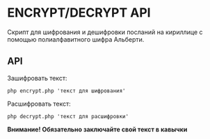 # ENCRYPT/DECRYPT API

Скрипт для шифрования и дешифровки посланий на кириллице с помощью 
полиалфавитного шифра Альберти.

## API

Зашифровать текст:
```shell
php encrypt.php 'текст для шифрования'
```
Расшифровать текст:
```shell
php decrypt.php 'текст для расшифровки'
```

**Внимание! Обязательно заключайте свой текст в кавычки**
